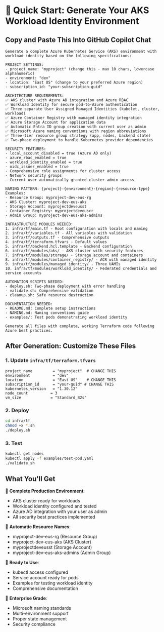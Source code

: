 # 🚀 Quick Start: Generate Your AKS Workload Identity Environment

## Copy and Paste This Into GitHub Copilot Chat

```
Generate a complete Azure Kubernetes Service (AKS) environment with workload identity based on the following specifications:

PROJECT SETTINGS:
- project_name: "myproject" (change this - max 10 chars, lowercase alphanumeric)
- environment: "dev"
- location: "East US" (change to your preferred Azure region)
- subscription_id: "your-subscription-guid"

ARCHITECTURE REQUIREMENTS:
✅ AKS cluster with Azure AD integration and Azure RBAC
✅ Workload Identity for secure pod-to-Azure authentication
✅ Three separate User Assigned Managed Identities (kubelet, cluster, workload)
✅ Azure Container Registry with managed identity integration
✅ Azure Storage Account for application data
✅ Automatic Entra ID group creation with current user as admin
✅ Microsoft Azure naming conventions with region abbreviations
✅ Three-tier resource group strategy (app, nodes, backend state)
✅ Two-phase deployment to handle Kubernetes provider dependencies

SECURITY FEATURES:
- local_account_disabled = true (Azure AD only)
- azure_rbac_enabled = true
- workload_identity_enabled = true
- oidc_issuer_enabled = true
- Comprehensive role assignments for cluster access
- Network security groups
- Current user automatically granted cluster admin access

NAMING PATTERN: {project}-{environment}-{region}-{resource-type}
Examples:
- Resource Group: myproject-dev-eus-rg
- AKS Cluster: myproject-dev-eus-aks
- Storage Account: myprojectdeveusst
- Container Registry: myprojectdeveuscr
- Admin Group: myproject-dev-eus-aks-admins

INFRASTRUCTURE MODULES NEEDED:
1. infra/tf/main.tf - Root configuration with locals and naming
2. infra/tf/variables.tf - All variables with validation
3. infra/tf/outputs.tf - Comprehensive outputs
4. infra/tf/terraform.tfvars - Default values
5. infra/tf/backend.hcl.template - Backend configuration
6. infra/tf/modules/aks/ - AKS cluster with security features
7. infra/tf/modules/storage/ - Storage account and containers
8. infra/tf/modules/container_registry/ - ACR with managed identity
9. infra/tf/modules/managed_identity/ - Three UAMIs
10. infra/tf/modules/workload_identity/ - Federated credentials and service accounts

AUTOMATION SCRIPTS NEEDED:
- deploy.sh: Two-phase deployment with error handling
- validate.sh: Comprehensive validation
- cleanup.sh: Safe resource destruction

DOCUMENTATION NEEDED:
- README.md: Complete setup instructions
- NAMING.md: Naming conventions guide
- examples/: Test pods demonstrating workload identity

Generate all files with complete, working Terraform code following Azure best practices.
```

## After Generation: Customize These Files

### 1. Update `infra/tf/terraform.tfvars`
```hcl
project_name         = "myproject"  # CHANGE THIS
environment          = "dev"
location             = "East US"    # CHANGE THIS
subscription_id      = "your-guid" # CHANGE THIS
kubernetes_version   = "1.30.12"
node_count          = 3
vm_size             = "Standard_B2s"
```

### 2. Deploy
```bash
cd infra/tf
chmod +x *.sh
./deploy.sh
```

### 3. Test
```bash
kubectl get nodes
kubectl apply -f examples/test-pod.yaml
./validate.sh
```

## What You'll Get

🎯 **Complete Production Environment**:
- AKS cluster ready for workloads
- Workload identity configured and tested
- Azure AD integration with your user as admin
- All security best practices implemented

🎯 **Automatic Resource Names**:
- myproject-dev-eus-rg (Resource Group)
- myproject-dev-eus-aks (AKS Cluster)
- myprojectdeveusst (Storage Account)
- myproject-dev-eus-aks-admins (Admin Group)

🎯 **Ready to Use**:
- kubectl access configured
- Service account ready for pods
- Examples for testing workload identity
- Comprehensive documentation

🎯 **Enterprise Grade**:
- Microsoft naming standards
- Multi-environment support
- Proper state management
- Security compliance
